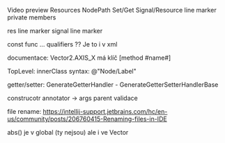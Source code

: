 Video preview
Resources
NodePath
Set/Get
Signal/Resource line marker
private members


res line marker
signal line marker


const func ... qualifiers ?? Je to i v xml

documentace:
Vector2.AXIS_X má klíč [method #name#]

TopLevel: innerClass
syntax: @"Node/Label"



getter/setter:
GenerateGetterHandler - GenerateGetterSetterHandlerBase

construcotr annotator -> args parent validace

file rename:
https://intellij-support.jetbrains.com/hc/en-us/community/posts/206760415-Renaming-files-in-IDE

abs() je v global (ty nejsou) ale i ve Vector 
